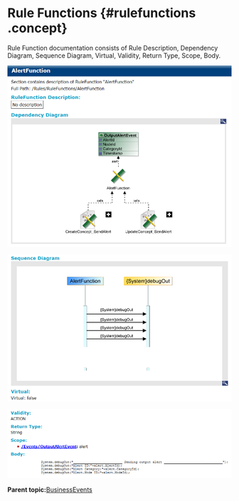 # Rule Functions {#rulefunctions .concept}

Rule Function documentation consists of Rule Description, Dependency Diagram, Sequence Diagram, Virtual, Validity, Return Type, Scope, Body.

![Rule Function documentation - Description and Dependency Diagram](img/rulefunction/DescriptionAndDependencyDiagram.png "Rule Function documentation - Description and Dependency Diagram")

![Rule Function documentation - Sequence Diagram and Virtual](img/rulefunction/SequenceDiagramAndVirtual.png "Rule Function documentation - Sequence Diagram and Virtual")

![Rule Function documentation - Validity, Return Type, Scope, Body](img/rulefunction/ValidityAndreturnTypeAdnScopeAndBody.png "Rule Function documentation - Validity, Return Type, Scope, Body")

**Parent topic:**[BusinessEvents](../../../core/documentation_modules/be/be.md)

